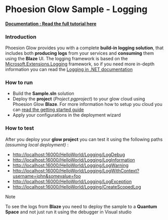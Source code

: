 # Phoesion Glow Sample - Logging


#### [Documentation : Read the full tutorial here](https://glow-docs.phoesion.com/tutorials/Logging.html)


### Introduction
Phoesion Glow provides you with a complete **build-in logging solution**, that includes both **producing logs** from your services and **consuming** them using the **Blaze** UI. 
The logging framework is based on the [Microsoft.Extensions.Logging](https://docs.microsoft.com/en-us/dotnet/api/microsoft.extensions.logging) framework, so if you need more in-depth information you can read the [Logging in .NET documentation](https://docs.microsoft.com/en-us/dotnet/core/extensions/logging)


### How to run
- Build the **Sample.sln** solution
- Deploy the **project** (*Project.pgproject*) to your glow cloud using Phoesion Glow **Blaze**. For more information how to setup you cloud you can [read the getting started guide](https://glow-docs.phoesion.com/getting_started/DevMachine_Setup.html)
- Apply your configurations in the deployment wizard


### How to test
After you deploy your **glow project** you can test it using the following paths *(assuming local deployment)* :

- [http://localhost:16000/HelloWorld/Logging/LogDebug](http://localhost:16000/HelloWorld/Logging/LogDebug) 
- [http://localhost:16000/HelloWorld/Logging/LogInformation](http://localhost:16000/HelloWorld/Logging/LogInformation) 
- [http://localhost:16000/HelloWorld/Logging/LogWarning](http://localhost:16000/HelloWorld/Logging/LogWarning) 
- [http://localhost:16000/HelloWorld/Logging/LogWithContext?username=john&somevalue=foo](http://localhost:16000/HelloWorld/Logging/LogWithContext?username=john&somevalue=foo) 
- [http://localhost:16000/HelloWorld/Logging/LogException](http://localhost:16000/HelloWorld/Logging/LogException) 
- [http://localhost:16000/HelloWorld/Logging/CreateScopedLog](http://localhost:16000/HelloWorld/Logging/CreateScopedLog) 

> [!NOTE]
> To see the logs from **Blaze** you need to deploy the sample to a **Quantum Space** and not just run it using the debugger in Visual studio